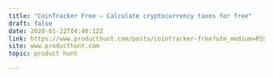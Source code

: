 ```yaml
---
title: "CoinTracker Free — Calculate cryptocurrency taxes for free"
draft: false
date: 2020-01-22T04:40:12Z
link: https://www.producthunt.com/posts/cointracker-free?utm_medium=RSS&utm_source=hune
site: www.producthunt.com
topic: product hunt  

---
```

